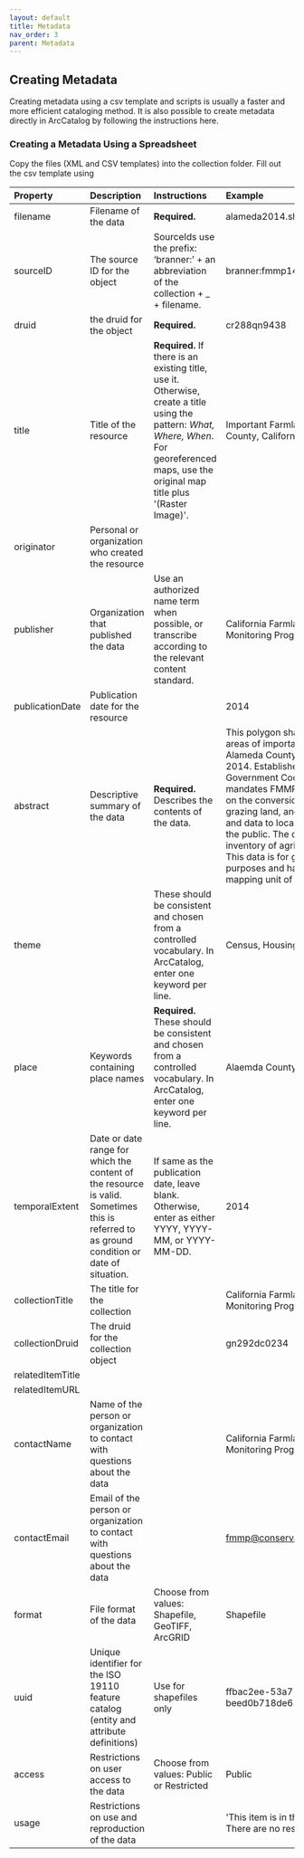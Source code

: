 ```yaml
---
layout: default
title: Metadata
nav_order: 3
parent: Metadata
---
```


## Creating Metadata

Creating metadata using a csv template and scripts is usually a faster and more efficient cataloging method. 
It is also possible to create metadata directly in ArcCatalog by following the instructions here.

### Creating a Metadata Using a Spreadsheet

Copy the files (XML and CSV templates) into the collection folder. Fill out the csv template using 

|Property|Description|Instructions|Example|
|:-----|:-----|:-----|:-----|
|filename|Filename of the data|**Required.**|alameda2014.shp|
|sourceID|The source ID for the object|SourceIds use the prefix: ‘branner:’ + an abbreviation of the collection + _ + filename.|branner:fmmp14_alameda2014.shp|
|druid|the druid for the object|**Required.**|cr288qn9438|
|title|Title of the resource|**Required.** If there is an existing title, use it. Otherwise, create a title using the pattern: _What, Where, When_. For georeferenced maps, use the original map title plus '(Raster Image)'.|Important Farmland, Alameda County, California, 2014|
|originator|Personal or organization who created the resource|||
|publisher|Organization that published the data|Use an authorized name term when possible, or transcribe according to the relevant content standard.|California Farmland Mapping and Monitoring Program|
|publicationDate|Publication date for the resource||2014|
|abstract|Descriptive summary of the data|**Required.** Describes the contents of the data. |This polygon shapefile represents areas of important farmland in Alameda County, California for 2014. Established in 1982, Government Code Section 65570 mandates FMMP to biennially report on the conversion of farmland and grazing land, and to provide maps and data to local government and the public. The data is a current inventory of agricultural resources. This data is for general planning purposes and has a minimum mapping unit of ten acres. |
|theme||These should be consistent and chosen from a controlled vocabulary. In ArcCatalog, enter one keyword per line.|Census, Housing|
|place|Keywords containing place names|**Required.** These should be consistent and chosen from a controlled vocabulary. In ArcCatalog, enter one keyword per line.|Alaemda County (Calif.)|
|temporalExtent|Date or date range for which the content of the resource is valid. Sometimes this is referred to as ground condition or date of situation.|If same as the publication date, leave blank. Otherwise, enter as either YYYY, YYYY-MM, or YYYY-MM-DD.|2014|
|collectionTitle|The title for the collection||California Farmland Mapping and Monitoring Program, 2014|
|collectionDruid|The druid for the collection object||gn292dc0234|
|relatedItemTitle||||
|relatedItemURL||||
|contactName|Name of the person or organization to contact with questions about the data||California Farmland Mapping and Monitoring Program|
|contactEmail|Email of the person or organization to contact with questions about the data||fmmp@conservation.ca.gov|
|format|File format of the data|Choose from values: Shapefile, GeoTIFF, ArcGRID|Shapefile|
|uuid|Unique identifier for the ISO 19110 feature catalog (entity and attribute definitions)|Use for shapefiles only|ffbac2ee-53a7-425d-b3ab-beed0b718de6|
|access|Restrictions on user access to the data|Choose from values: Public or Restricted|Public|
|usage|Restrictions on use and reproduction of the data||'This item is in the public domain. There are no restrictions on use.'|


